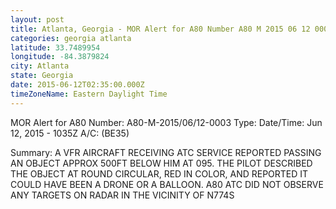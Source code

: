 ```yaml
---
layout: post
title: Atlanta, Georgia - MOR Alert for A80 Number A80 M 2015 06 12 0003 Type Date Time Jun
categories: georgia atlanta
latitude: 33.7489954
longitude: -84.3879824
city: Atlanta
state: Georgia
date: 2015-06-12T02:35:00.000Z
timeZoneName: Eastern Daylight Time
---
```


MOR Alert for A80
Number: A80-M-2015/06/12-0003
Type: 
Date/Time: Jun 12, 2015 - 1035Z
A/C: (BE35)

Summary: A VFR AIRCRAFT RECEIVING ATC SERVICE REPORTED PASSING AN OBJECT APPROX 500FT BELOW HIM AT 095. THE PILOT DESCRIBED THE OBJECT AT ROUND CIRCULAR, RED IN COLOR, AND REPORTED IT COULD HAVE BEEN A DRONE OR A BALLOON. A80 ATC DID NOT OBSERVE ANY TARGETS ON RADAR IN THE VICINITY OF N774S

